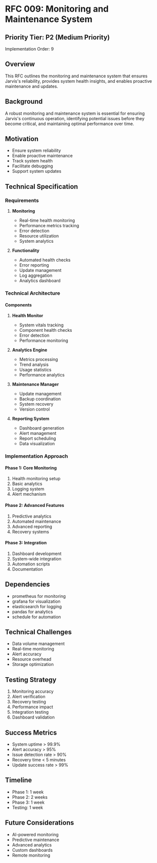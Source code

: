 # RFC 009: Monitoring and Maintenance System

## Priority Tier: P2 (Medium Priority)
Implementation Order: 9

## Overview
This RFC outlines the monitoring and maintenance system that ensures Jarvis's reliability, provides system health insights, and enables proactive maintenance and updates.

## Background
A robust monitoring and maintenance system is essential for ensuring Jarvis's continuous operation, identifying potential issues before they become critical, and maintaining optimal performance over time.

## Motivation
- Ensure system reliability
- Enable proactive maintenance
- Track system health
- Facilitate debugging
- Support system updates

## Technical Specification

### Requirements
1. **Monitoring**
   - Real-time health monitoring
   - Performance metrics tracking
   - Error detection
   - Resource utilization
   - System analytics

2. **Functionality**
   - Automated health checks
   - Error reporting
   - Update management
   - Log aggregation
   - Analytics dashboard

### Technical Architecture

#### Components
1. **Health Monitor**
   - System vitals tracking
   - Component health checks
   - Error detection
   - Performance monitoring

2. **Analytics Engine**
   - Metrics processing
   - Trend analysis
   - Usage statistics
   - Performance analytics

3. **Maintenance Manager**
   - Update management
   - Backup coordination
   - System recovery
   - Version control

4. **Reporting System**
   - Dashboard generation
   - Alert management
   - Report scheduling
   - Data visualization

### Implementation Approach

#### Phase 1: Core Monitoring
1. Health monitoring setup
2. Basic analytics
3. Logging system
4. Alert mechanism

#### Phase 2: Advanced Features
1. Predictive analytics
2. Automated maintenance
3. Advanced reporting
4. Recovery systems

#### Phase 3: Integration
1. Dashboard development
2. System-wide integration
3. Automation scripts
4. Documentation

## Dependencies
- prometheus for monitoring
- grafana for visualization
- elasticsearch for logging
- pandas for analytics
- schedule for automation

## Technical Challenges
- Data volume management
- Real-time monitoring
- Alert accuracy
- Resource overhead
- Storage optimization

## Testing Strategy
1. Monitoring accuracy
2. Alert verification
3. Recovery testing
4. Performance impact
5. Integration testing
6. Dashboard validation

## Success Metrics
- System uptime > 99.9%
- Alert accuracy > 95%
- Issue detection rate > 90%
- Recovery time < 5 minutes
- Update success rate > 99%

## Timeline
- Phase 1: 1 week
- Phase 2: 2 weeks
- Phase 3: 1 week
- Testing: 1 week

## Future Considerations
- AI-powered monitoring
- Predictive maintenance
- Advanced analytics
- Custom dashboards
- Remote monitoring 